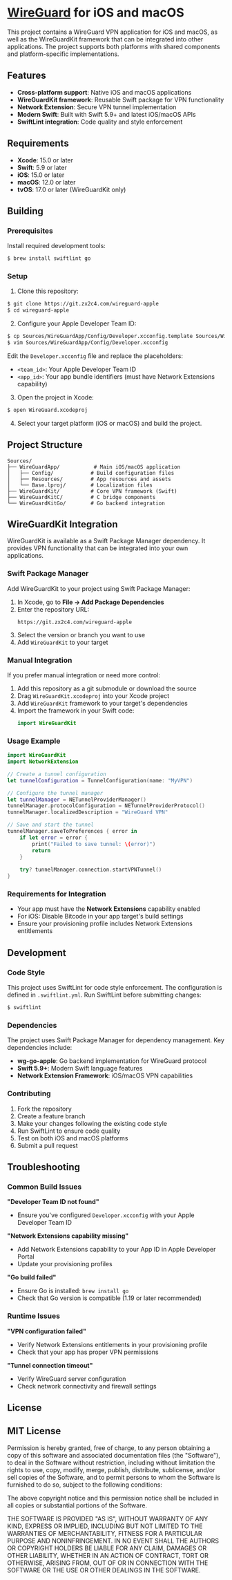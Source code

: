 # [WireGuard](https://www.wireguard.com/) for iOS and macOS

This project contains a WireGuard VPN application for iOS and macOS, as well as the WireGuardKit framework that can be integrated into other applications. The project supports both platforms with shared components and platform-specific implementations.

## Features

- **Cross-platform support**: Native iOS and macOS applications
- **WireGuardKit framework**: Reusable Swift package for VPN functionality
- **Network Extension**: Secure VPN tunnel implementation
- **Modern Swift**: Built with Swift 5.9+ and latest iOS/macOS APIs
- **SwiftLint integration**: Code quality and style enforcement

## Requirements

- **Xcode**: 15.0 or later
- **Swift**: 5.9 or later
- **iOS**: 15.0 or later
- **macOS**: 12.0 or later
- **tvOS**: 17.0 or later (WireGuardKit only)

## Building

### Prerequisites

Install required development tools:

```bash
$ brew install swiftlint go
```

### Setup

1. Clone this repository:

```bash
$ git clone https://git.zx2c4.com/wireguard-apple
$ cd wireguard-apple
```

2. Configure your Apple Developer Team ID:

```bash
$ cp Sources/WireGuardApp/Config/Developer.xcconfig.template Sources/WireGuardApp/Config/Developer.xcconfig
$ vim Sources/WireGuardApp/Config/Developer.xcconfig
```

Edit the `Developer.xcconfig` file and replace the placeholders:
- `<team_id>`: Your Apple Developer Team ID
- `<app_id>`: Your app bundle identifiers (must have Network Extensions capability)

3. Open the project in Xcode:

```bash
$ open WireGuard.xcodeproj
```

4. Select your target platform (iOS or macOS) and build the project.

## Project Structure

```
Sources/
├── WireGuardApp/           # Main iOS/macOS application
│   ├── Config/            # Build configuration files
│   ├── Resources/         # App resources and assets
│   └── Base.lproj/        # Localization files
├── WireGuardKit/          # Core VPN framework (Swift)
├── WireGuardKitC/         # C bridge components
└── WireGuardKitGo/        # Go backend integration
```

## WireGuardKit Integration

WireGuardKit is available as a Swift Package Manager dependency. It provides VPN functionality that can be integrated into your own applications.

### Swift Package Manager

Add WireGuardKit to your project using Swift Package Manager:

1. In Xcode, go to **File → Add Package Dependencies**
2. Enter the repository URL:
   ```
   https://git.zx2c4.com/wireguard-apple
   ```
3. Select the version or branch you want to use
4. Add `WireGuardKit` to your target

### Manual Integration

If you prefer manual integration or need more control:

1. Add this repository as a git submodule or download the source
2. Drag `WireGuardKit.xcodeproj` into your Xcode project
3. Add `WireGuardKit` framework to your target's dependencies
4. Import the framework in your Swift code:
   ```swift
   import WireGuardKit
   ```

### Usage Example

```swift
import WireGuardKit
import NetworkExtension

// Create a tunnel configuration
let tunnelConfiguration = TunnelConfiguration(name: "MyVPN")

// Configure the tunnel manager
let tunnelManager = NETunnelProviderManager()
tunnelManager.protocolConfiguration = NETunnelProviderProtocol()
tunnelManager.localizedDescription = "WireGuard VPN"

// Save and start the tunnel
tunnelManager.saveToPreferences { error in
    if let error = error {
        print("Failed to save tunnel: \(error)")
        return
    }
    
    try? tunnelManager.connection.startVPNTunnel()
}
```

### Requirements for Integration

- Your app must have the **Network Extensions** capability enabled
- For iOS: Disable Bitcode in your app target's build settings
- Ensure your provisioning profile includes Network Extensions entitlements

## Development

### Code Style

This project uses SwiftLint for code style enforcement. The configuration is defined in `.swiftlint.yml`. Run SwiftLint before submitting changes:

```bash
$ swiftlint
```

### Dependencies

The project uses Swift Package Manager for dependency management. Key dependencies include:

- **wg-go-apple**: Go backend implementation for WireGuard protocol
- **Swift 5.9+**: Modern Swift language features
- **Network Extension Framework**: iOS/macOS VPN capabilities

### Contributing

1. Fork the repository
2. Create a feature branch
3. Make your changes following the existing code style
4. Run SwiftLint to ensure code quality
5. Test on both iOS and macOS platforms
6. Submit a pull request

## Troubleshooting

### Common Build Issues

**"Developer Team ID not found"**
- Ensure you've configured `Developer.xcconfig` with your Apple Developer Team ID

**"Network Extensions capability missing"**
- Add Network Extensions capability to your App ID in Apple Developer Portal
- Update your provisioning profiles

**"Go build failed"**
- Ensure Go is installed: `brew install go`
- Check that Go version is compatible (1.19 or later recommended)

### Runtime Issues

**"VPN configuration failed"**
- Verify Network Extensions entitlements in your provisioning profile
- Check that your app has proper VPN permissions

**"Tunnel connection timeout"**
- Verify WireGuard server configuration
- Check network connectivity and firewall settings

## License

## MIT License

Permission is hereby granted, free of charge, to any person obtaining a copy of
this software and associated documentation files (the "Software"), to deal in
the Software without restriction, including without limitation the rights to
use, copy, modify, merge, publish, distribute, sublicense, and/or sell copies
of the Software, and to permit persons to whom the Software is furnished to do
so, subject to the following conditions:

The above copyright notice and this permission notice shall be included in all
copies or substantial portions of the Software.

THE SOFTWARE IS PROVIDED "AS IS", WITHOUT WARRANTY OF ANY KIND, EXPRESS OR
IMPLIED, INCLUDING BUT NOT LIMITED TO THE WARRANTIES OF MERCHANTABILITY,
FITNESS FOR A PARTICULAR PURPOSE AND NONINFRINGEMENT. IN NO EVENT SHALL THE
AUTHORS OR COPYRIGHT HOLDERS BE LIABLE FOR ANY CLAIM, DAMAGES OR OTHER
LIABILITY, WHETHER IN AN ACTION OF CONTRACT, TORT OR OTHERWISE, ARISING FROM,
OUT OF OR IN CONNECTION WITH THE SOFTWARE OR THE USE OR OTHER DEALINGS IN THE
SOFTWARE.
